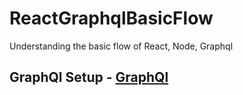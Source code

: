 # ReactGraphqlBasicFlow
Understanding the basic flow of React, Node, Graphql

## GraphQl Setup - [GraphQl](https://graphql.org/graphql-js/) 
